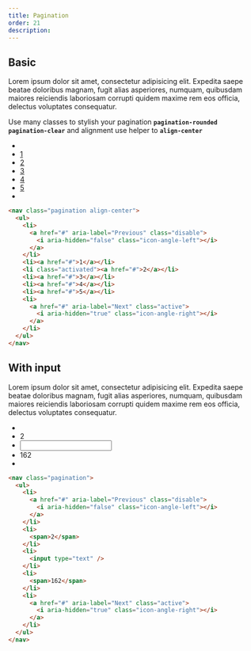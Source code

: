 ```yaml
---
title: Pagination
order: 21
description: 
---
```


## Basic
Lorem ipsum dolor sit amet, consectetur adipisicing elit. Expedita saepe beatae doloribus magnam, fugit alias asperiores, numquam, quibusdam maiores reiciendis laboriosam corrupti quidem maxime rem eos officia, delectus voluptates consequatur.

Use many classes to stylish your pagination **`pagination-rounded`** **`pagination-clear`** and alignment use helper to **`align-center`** 

<nav class="pagination align-center"><ul><li><a href="#" aria-label="Previous" class="disable"><i aria-hidden="false" class="icon-angle-left"></i></a></li><li><a href="#">1</a></li><li class="activated"><a href="#">2</a></li><li><a href="#">3</a></li><li><a href="#">4</a></li><li><a href="#">5</a></li><li><a href="#" aria-label="Next" class="active"><i aria-hidden="true" class="icon-angle-right"></i></a></li></ul></nav>

```html
<nav class="pagination align-center">
  <ul>
    <li>
      <a href="#" aria-label="Previous" class="disable">
        <i aria-hidden="false" class="icon-angle-left"></i>
      </a>
    </li>
    <li><a href="#">1</a></li>
    <li class="activated"><a href="#">2</a></li>
    <li><a href="#">3</a></li>
    <li><a href="#">4</a></li>
    <li><a href="#">5</a></li>
    <li>
      <a href="#" aria-label="Next" class="active">
        <i aria-hidden="true" class="icon-angle-right"></i>
      </a>
    </li>
  </ul>
</nav>
```

## With input
Lorem ipsum dolor sit amet, consectetur adipisicing elit. Expedita saepe beatae doloribus magnam, fugit alias asperiores, numquam, quibusdam maiores reiciendis laboriosam corrupti quidem maxime rem eos officia, delectus voluptates consequatur.

<nav class="pagination"><ul><li><a href="#" aria-label="Previous" class="disable"><i aria-hidden="false" class="icon-angle-left"></i></a></li><li><span>2</span></li><li><input type="text" /></li><li><span>162</span></li><li><a href="#" aria-label="Next" class="active"><i aria-hidden="true" class="icon-angle-right"></i></a></li></ul></nav>

```html
<nav class="pagination">
  <ul>
    <li>
      <a href="#" aria-label="Previous" class="disable">
        <i aria-hidden="false" class="icon-angle-left"></i>
      </a>
    </li>
    <li>
      <span>2</span>
    </li>
    <li>
      <input type="text" />
    </li>
    <li>
      <span>162</span>
    </li>
    <li>
      <a href="#" aria-label="Next" class="active">
        <i aria-hidden="true" class="icon-angle-right"></i>
      </a>
    </li>
  </ul>
</nav>
```
